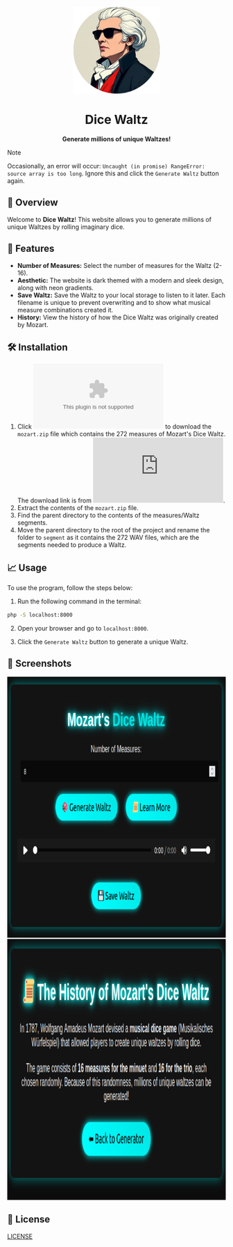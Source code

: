 <p align="center">
	<img src="./asset/logo.png" alt="Dice Waltz logo" width="200" height="200">
</p>

<h1 align="center">Dice Waltz</h1>

<p align="center">
	<strong>Generate millions of unique Waltzes!</strong>
</p>

> [!NOTE]
> Occasionally, an error will occur: `Uncaught (in promise) RangeError: source array is too long`. Ignore this and click the `Generate Waltz` button again.

## 🚀 Overview

Welcome to **Dice Waltz**! This website allows you to generate millions of unique Waltzes by rolling imaginary dice.

## 🎨 Features

- **Number of Measures:** Select the number of measures for the Waltz (2-16).
- **Aesthetic:** The website is dark themed with a modern and sleek design, along with neon gradients.
- **Save Waltz:** Save the Waltz to your local storage to listen to it later. Each filename is unique to prevent overwriting and to show what musical measure combinations created it.
- **History:** View the history of how the Dice Waltz was originally created by Mozart.

## 🛠️ Installation

1. Click ![here](https://introcs.cs.princeton.edu/java/assignments/mozart.zip) to download the `mozart.zip` file which contains the 272 measures of Mozart's Dice Waltz. The download link is from ![Princeton University's COS 126 course](https://introcs.cs.princeton.edu/java/assignments/mozart.html).
2. Extract the contents of the `mozart.zip` file.
3. Find the parent directory to the contents of the measures/Waltz segments.
4. Move the parent directory to the root of the project and rename the folder to `segment` as it contains the 272 WAV files, which are the segments needed to produce a Waltz.

## 📈 Usage

To use the program, follow the steps below:

1. Run the following command in the terminal:
```sh
php -S localhost:8000
```

2. Open your browser and go to `localhost:8000`.

3. Click the `Generate Waltz` button to generate a unique Waltz.

## 📸 Screenshots

<p align="center">
	<img src="./asset/generator_ex.png" alt="Generator example" width="800" height="600">
	<img src="./asset/history_ex.png" alt="History example" width="800" height="600">
</p>

## 📜 License

[LICENSE](./LICENSE)